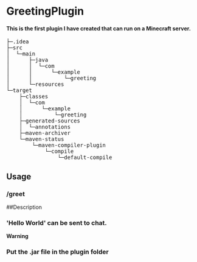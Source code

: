 # GreetingPlugin

#### This is the first plugin I have created that can run on a Minecraft server.

<pre>
├─.idea
├─src
│  └─main
│      ├─java
│      │  └─com
│      │      └─example
│      │          └─greeting
│      └─resources
└─target
    ├─classes
    │  └─com
    │      └─example
    │          └─greeting
    ├─generated-sources
    │  └─annotations
    ├─maven-archiver
    └─maven-status
        └─maven-compiler-plugin
            └─compile
                └─default-compile
</pre>

## Usage
### /greet 
##Description
### 'Hello World' can be sent to chat.

****Warning****
### Put the .jar file in the plugin folder





